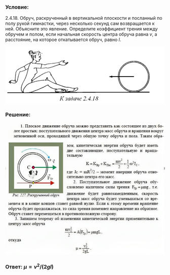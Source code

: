 ###  Условие: 

$2.4.18.$ Обруч, раскрученный в вертикальной плоскости и посланный по полу рукой гимнастки, через несколько секунд сам возвращается к ней. Объясните это явление. Определите коэффициент трения между обручем и полом, если начальная скорость центра обруча равна $v$, а расстояние, на которое откатывается обруч, равно $l$. 

![|854x302, 67%](../../img/2.4.18/statement.png) 

###  Решение: 

![|827x679, 67%](../../img/2.4.18/sol.png) 

###  Ответ: $\mu = v^2/(2gl)$ 
